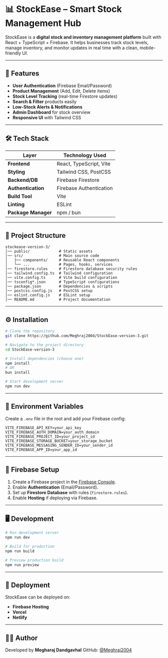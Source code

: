 

# 📊 StockEase – Smart Stock Management Hub

StockEase is a **digital stock and inventory management platform** built with React + TypeScript + Firebase.
It helps businesses track stock levels, manage inventory, and monitor updates in real time with a clean, mobile-friendly UI.

---

## 🚀 Features

* **User Authentication** (Firebase Email/Password)
* **Product Management** (Add, Edit, Delete items)
* **Stock Level Tracking** (real-time Firestore updates)
* **Search & Filter** products easily
* **Low-Stock Alerts & Notifications**
* **Admin Dashboard** for stock overview
* **Responsive UI** with Tailwind CSS

---

## 🛠 Tech Stack

| Layer               | Technology Used         |
| ------------------- | ----------------------- |
| **Frontend**        | React, TypeScript, Vite |
| **Styling**         | Tailwind CSS, PostCSS   |
| **Backend/DB**      | Firebase Firestore      |
| **Authentication**  | Firebase Authentication |
| **Build Tool**      | Vite                    |
| **Linting**         | ESLint                  |
| **Package Manager** | npm / bun               |


---

## 📂 Project Structure

```
stockease-version-3/
│── public/             # Static assets
│── src/                # Main source code
│   ├── components/     # Reusable React components
│   └── ...             # Pages, hooks, services
│── firestore.rules     # Firestore database security rules
│── tailwind.config.ts  # Tailwind configuration
│── vite.config.ts      # Vite build configuration
│── tsconfig*.json      # TypeScript configurations
│── package.json        # Dependencies & scripts
│── postcss.config.js   # PostCSS setup
│── eslint.config.js    # ESLint setup
│── README.md           # Project documentation
```

---

## ⚙️ Installation

```bash
# Clone the repository
git clone https://github.com/Meghraj2004/StockEase-version-3.git

# Navigate to the project directory
cd StockEase-version-3

# Install dependencies (choose one)
npm install
# OR
bun install

# Start development server
npm run dev
```

---

## 🔑 Environment Variables

Create a `.env` file in the root and add your Firebase config:

```
VITE_FIREBASE_API_KEY=your_api_key
VITE_FIREBASE_AUTH_DOMAIN=your_auth_domain
VITE_FIREBASE_PROJECT_ID=your_project_id
VITE_FIREBASE_STORAGE_BUCKET=your_storage_bucket
VITE_FIREBASE_MESSAGING_SENDER_ID=your_sender_id
VITE_FIREBASE_APP_ID=your_app_id
```

---

## 📜 Firebase Setup

1. Create a Firebase project in the [Firebase Console](https://console.firebase.google.com/).
2. Enable **Authentication** (Email/Password).
3. Set up **Firestore Database** with rules (`firestore.rules`).
4. Enable **Hosting** if deploying via Firebase.

---

## 🖥 Development

```bash
# Run development server
npm run dev

# Build for production
npm run build

# Preview production build
npm run preview
```

---

## 📌 Deployment

StockEase can be deployed on:

* **Firebase Hosting**
* **Vercel**
* **Netlify**

---

## 👨‍💻 Author

Developed by **Megharaj Dandgavhal**
GitHub: [@Meghraj2004](https://github.com/meghraj2004)
